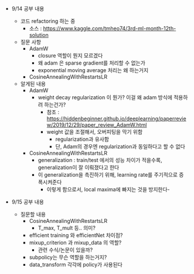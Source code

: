 - 9/14 공부 내용
  - 코드 refactoring 하는 중
    - 소스 : https://www.kaggle.com/tmheo74/3rd-ml-month-12th-solution
  - 질문 사항
    - AdamW
      - closure 역할이 뭔지 모르겠다
      - 왜 adam 은 sparse gradient를 처리할 수 없는가
      - exponential moving average 처리는 왜 하는거지
    - CosineAnnealingWithRestartsLR
  - 알게된 내용
    - AdamW
      - weight decay regularization 이 뭔가? 이걸 왜 adam 방식에 적용하려 하는건가?
        - 참조 : https://hiddenbeginner.github.io/deeplearning/paperreview/2019/12/29/paper_review_AdamW.html
        - weight 값을 조절해서, 오버피팅을 막기 위함 
          - regularization과 유사함
          - 단, Adam의 경우엔 regularization과 동일하다고 할 수 없다
    - CosineAnnealingWithRestartsLR
      - generalization : train/test 에서의 성능 차이가 적을수록, generalization이 잘 이뤄졌다고 한다
      - 이 generalization을 촉진하기 위해, learning rate를 주기적으로 증폭시켜준다
        - 이렇게 함으로서, local maxima에 빠지는 것을 방지한다-

- 9/15 공부 내용
  - 질문할 내용
    - CosineAnnealingWithRestartsLR
      - T_max, T_mult 등.. 의미?
    - efficient training 와 efficientNet 차이점?
    - mixup_criterion 과 mixup_data 의 역할? 
      - 관련 수식/논문이 있을까?
    - subpolicy는 무슨 역할을 하는거지?
    - data_transform 각각에 policy가 사용된다